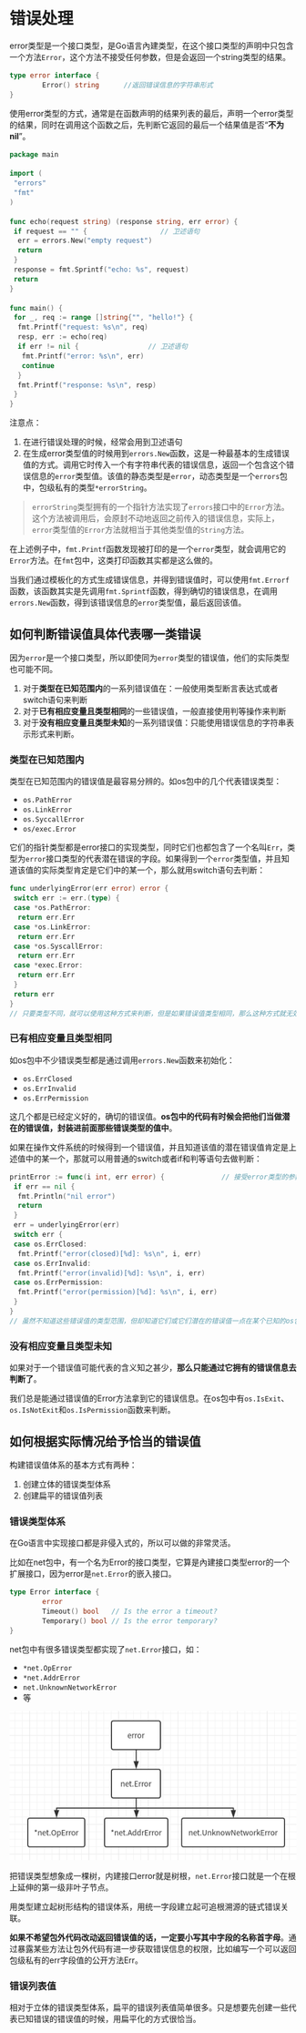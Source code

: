 # 错误处理

error类型是一个接口类型，是Go语言內建类型，在这个接口类型的声明中只包含一个方法`Error`，这个方法不接受任何参数，但是会返回一个string类型的结果。

```go
type error interface {
        Error() string      //返回错误信息的字符串形式
}
```

使用error类型的方式，通常是在函数声明的结果列表的最后，声明一个error类型的结果，同时在调用这个函数之后，先判断它返回的最后一个结果值是否“**不为nil**”。

```go
package main

import (
 "errors"
 "fmt"
)

func echo(request string) (response string, err error) {
 if request == "" {                  // 卫述语句
  err = errors.New("empty request")
  return
 }
 response = fmt.Sprintf("echo: %s", request)
 return
}

func main() {
 for _, req := range []string{"", "hello!"} {
  fmt.Printf("request: %s\n", req)
  resp, err := echo(req)
  if err != nil {                 // 卫述语句
   fmt.Printf("error: %s\n", err)
   continue
  }
  fmt.Printf("response: %s\n", resp)
 }
}
```

注意点：

1. 在进行错误处理的时候，经常会用到卫述语句
2. 在生成error类型值的时候用到`errors.New`函数，这是一种最基本的生成错误值的方式。调用它时传入一个有字符串代表的错误信息，返回一个包含这个错误信息的`error`类型值。该值的静态类型是`error`，动态类型是一个`errors`包中，包级私有的类型`*errorString`。

> `errorString`类型拥有的一个指针方法实现了`errors`接口中的`Error`方法。这个方法被调用后，会原封不动地返回之前传入的错误信息，实际上，`error`类型值的`Error`方法就相当于其他类型值的`String`方法。

在上述例子中，`fmt.Printf`函数发现被打印的是一个`error`类型，就会调用它的`Error`方法。在`fmt`包中，这类打印函数其实都是这么做的。

当我们通过模板化的方式生成错误信息，并得到错误值时，可以使用`fmt.Errorf`函数，该函数其实是先调用`fmt.Sprintf`函数，得到确切的错误信息，在调用`errors.New`函数，得到该错误信息的`error`类型值，最后返回该值。

## 如何判断错误值具体代表哪一类错误

因为`error`是一个接口类型，所以即使同为`error`类型的错误值，他们的实际类型也可能不同。

1. 对于**类型在已知范围内**的一系列错误值在：一般使用类型断言表达式或者switch语句来判断
2. 对于**已有相应变量且类型相同**的一些错误值，一般直接使用判等操作来判断
3. 对于**没有相应变量且类型未知**的一系列错误值：只能使用错误信息的字符串表示形式来判断。

### 类型在已知范围内

类型在已知范围内的错误值是最容易分辨的。如os包中的几个代表错误类型：

- `os.PathError`
- `os.LinkError`
- `os.SyccallError`
- `os/exec.Error`

它们的指针类型都是error接口的实现类型，同时它们也都包含了一个名叫`Err`，类型为`error`接口类型的代表潜在错误的字段。如果得到一个`error`类型值，并且知道该值的实际类型肯定是它们中的某一个，那么就用switch语句去判断：

```go
func underlyingError(err error) error {
 switch err := err.(type) {
 case *os.PathError:
  return err.Err
 case *os.LinkError:
  return err.Err
 case *os.SyscallError:
  return err.Err
 case *exec.Error:
  return err.Err
 }
 return err
}
// 只要类型不同，就可以使用这种方式来判断，但是如果错误值类型相同，那么这种方式就无效了
```

### 已有相应变量且类型相同

如os包中不少错误类型都是通过调用`errors.New`函数来初始化：

- `os.ErrClosed`
- `os.ErrInvalid`
- `os.ErrPermission`

这几个都是已经定义好的，确切的错误值。**os包中的代码有时候会把他们当做潜在的错误值，封装进前面那些错误类型的值中**。

如果在操作文件系统的时候得到一个错误值，并且知道该值的潜在错误值肯定是上述值中的某一个，那就可以用普通的switch或者if和判等语句去做判断：

```go
printError := func(i int, err error) {              // 接受error类型的参数值，该值代表某个文件操作相关的错误
 if err == nil {
  fmt.Println("nil error")
  return
 }
 err = underlyingError(err)
 switch err {
 case os.ErrClosed:
  fmt.Printf("error(closed)[%d]: %s\n", i, err)
 case os.ErrInvalid:
  fmt.Printf("error(invalid)[%d]: %s\n", i, err)
 case os.ErrPermission:
  fmt.Printf("error(permission)[%d]: %s\n", i, err)
 }
}
// 虽然不知道这些错误值的类型范围，但却知道它们或它们潜在的错误值一点在某个已知的os包中定义的值
```

### 没有相应变量且类型未知

如果对于一个错误值可能代表的含义知之甚少，**那么只能通过它拥有的错误信息去判断了**。

我们总是能通过错误值的Error方法拿到它的错误信息。在os包中有`os.IsExit`、`os.IsNotExit`和`os.IsPermission`函数来判断。

## 如何根据实际情况给予恰当的错误值

构建错误值体系的基本方式有两种：

1. 创建立体的错误类型体系
2. 创建扁平的错误值列表

### 错误类型体系

在Go语言中实现接口都是非侵入式的，所以可以做的非常灵活。

比如在net包中，有一个名为Error的接口类型，它算是內建接口类型error的一个扩展接口，因为error是`net.Error`的嵌入接口。

```go
type Error interface {
        error
        Timeout() bool   // Is the error a timeout?
        Temporary() bool // Is the error temporary?
}
```

net包中有很多错误类型都实现了`net.Error`接口，如：

- `*net.OpError`
- `*net.AddrError`
- `net.UnknownNetworkError`
- 等

![image](/images/Errors.png)

把错误类型想象成一棵树，内建接口error就是树根，`net.Error`接口就是一个在根上延伸的第一级非叶子节点。

用类型建立起树形结构的错误体系，用统一字段建立起可追根溯源的链式错误关联。

**如果不希望包外代码改动返回错误值的话，一定要小写其中字段的名称首字母**。通过暴露某些方法让包外代码有进一步获取错误信息的权限，比如编写一个可以返回包级私有的err字段值的公开方法Err。

### 错误列表值

相对于立体的错误类型体系，扁平的错误列表值简单很多。只是想要先创建一些代表已知错误的错误值的时候，用扁平化的方式很恰当。
